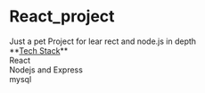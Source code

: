 # React_project
<p> Just a pet Project for lear rect and node.js in depth 
<br>**<ins>Tech Stack</ins>**
<br> React
<br> Nodejs and Express
<br> mysql
